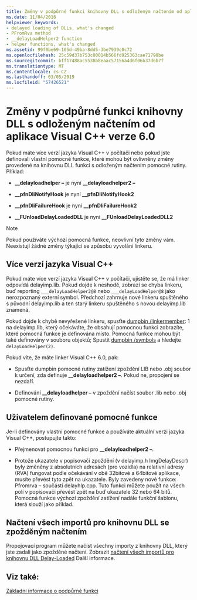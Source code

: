 ```yaml
---
title: Změny v podpůrné funkci knihovny DLL s odloženým načtením od aplikace Visual C++ verze 6.0
ms.date: 11/04/2016
helpviewer_keywords:
- delayed loading of DLLs, what's changed
- PFromRva method
- __delayLoadHelper2 function
- helper functions, what's changed
ms.assetid: 99f0be69-105d-49ba-8dd5-3be7939c0c72
ms.openlocfilehash: 25c59d37b753c80014b566fd925363cae71798be
ms.sourcegitcommit: bff17488ac5538b8eaac57156a4d6f06b37d6b7f
ms.translationtype: MT
ms.contentlocale: cs-CZ
ms.lasthandoff: 03/05/2019
ms.locfileid: "57426521"
---
```

# <a name="changes-in-the-dll-delayed-loading-helper-function-since-visual-c-60"></a>Změny v podpůrné funkci knihovny DLL s odloženým načtením od aplikace Visual C++ verze 6.0

Pokud máte více verzí jazyka Visual C++ v počítači nebo pokud jste definovali vlastní pomocné funkce, které mohou být ovlivněny změny provedené na knihovnu DLL funkci s odloženým načtením pomocné rutiny. Příklad:

- **__delayloadhelper –** je nyní **__delayloadhelper2 –**

- **__pfnDliNotifyHook** je nyní **__pfnDliNotifyHook2**

- **__pfnDliFailureHook** je nyní **__pfnDliFailureHook2**

- **__FUnloadDelayLoadedDLL** je nyní **__FUnloadDelayLoadedDLL2**

> [!NOTE]
>  Pokud používáte výchozí pomocná funkce, neovlivní tyto změny vám. Neexistují žádné změny týkající se způsobu vyvolání linkeru.

## <a name="multiple-versions-of-visual-c"></a>Více verzí jazyka Visual C++

Pokud máte více verzí jazyka Visual C++ v počítači, ujistěte se, že má linker odpovídá delayimp.lib. Pokud dojde k neshodě, zobrazí se chyba linkeru, buď reporting `___delayLoadHelper2@8` nebo `___delayLoadHelper@8` jako nerozpoznaný externí symbol. Předchozí zahrnuje nové linkeru spuštěného s původní delayimp.lib a ten starý linkeru spuštěného s novou delayimp.lib znamená.

Pokud dojde k chybě nevyřešené linkeru, spusťte [dumpbin /linkermember](../../build/reference/linkermember.md): 1 na delayimp.lib, který očekáváte, že obsahují pomocnou funkci zobrazíte, které pomocná funkce je definována místo. Pomocná funkce mohou být také definovány v souboru objektů; Spustit [dumpbin /symbols](../../build/reference/symbols.md) a hledejte `delayLoadHelper(2)`.

Pokud víte, že máte linker Visual C++ 6.0, pak:

- Spusťte dumpbin pomocné rutiny zatížení zpoždění LIB nebo .obj soubor k určení, zda definuje **__delayloadhelper2 –**. Pokud ne, propojení se nezdaří.

- Definování **__delayloadhelper –** v zpoždění načíst soubor .lib nebo .obj pomocné rutiny.

## <a name="user-defined-helper-function"></a>Uživatelem definované pomocné funkce

Je-li definovány vlastní pomocné funkce a používáte aktuální verzi jazyka Visual C++, postupujte takto:

- Přejmenovat pomocnou funkci pro **__delayloadhelper2 –**.

- Protože ukazatele v popisovači zpoždění (v delayimp.h ImgDelayDescr) byly změněny z absolutních adresách (pro vozidla) na relativní adresy (RVA) fungovat podle očekávání v obě 32bitové a 64bitové aplikace, musíte převést tyto zpět na ukazatele. Byly zavedeny nové funkce: Pfromrva – součástí delayhlp.cpp. Tuto funkci můžete použít na všech polí v popisovači převést zpět na buď ukazatele 32 nebo 64 bitů. Pomocná funkce výchozí zpoždění zatížení nadále funkční šablonu, která slouží jako příklad.

## <a name="load-all-imports-for-a-delay-loaded-dll"></a>Načtení všech importů pro knihovnu DLL se zpožděným načtením

Propojovací program můžete načíst všechny importy z knihovny DLL, který jste zadali jako zpožděné načtení. Zobrazit [načtení všech importů pro knihovnu DLL Delay-Loaded](../../build/reference/loading-all-imports-for-a-delay-loaded-dll.md) Další informace.

## <a name="see-also"></a>Viz také:

[Základní informace o podpůrné funkci](understanding-the-helper-function.md)
